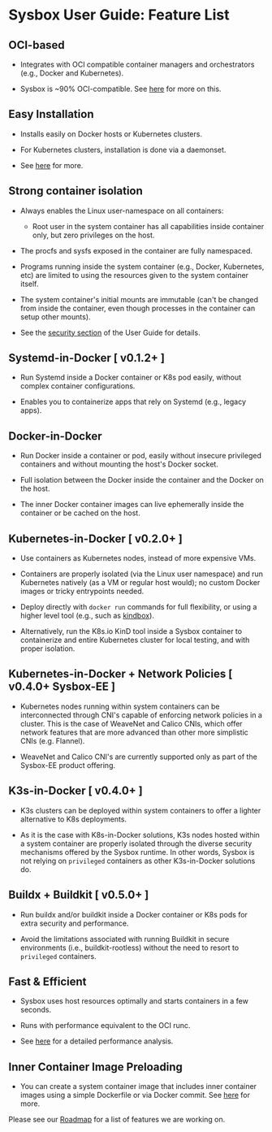 # Sysbox User Guide: Feature List

## OCI-based

-   Integrates with OCI compatible container managers and orchestrators (e.g., Docker and Kubernetes).

-   Sysbox is ~90% OCI-compatible. See [here](design.md#sysbox-oci-compatibility) for
    more on this.

## Easy Installation

-   Installs easily on Docker hosts or Kubernetes clusters.

-   For Kubernetes clusters, installation is done via a daemonset.

-   See [here](install.md) for more.

## Strong container isolation

-   Always enables the Linux user-namespace on all containers:

    - Root user in the system container has all capabilities inside container
      only, but zero privileges on the host.

-   The procfs and sysfs exposed in the container are fully namespaced.

-   Programs running inside the system container (e.g., Docker, Kubernetes, etc)
    are limited to using the resources given to the system container itself.

-   The system container's initial mounts are immutable (can't be changed from
    inside the container, even though processes in the container can setup
    other mounts).

-   See the [security section](security.md) of the User Guide
    for details.

## Systemd-in-Docker [ v0.1.2+ ]

-   Run Systemd inside a Docker container or K8s pod easily, without complex
    container configurations.

-   Enables you to containerize apps that rely on Systemd (e.g., legacy apps).

## Docker-in-Docker

-   Run Docker inside a container or pod, easily without insecure privileged
    containers and without mounting the host's Docker socket.

-   Full isolation between the Docker inside the container and the Docker on the
    host.

-   The inner Docker container images can live ephemerally inside the container
    or be cached on the host.

## Kubernetes-in-Docker [ v0.2.0+ ]

-   Use containers as Kubernetes nodes, instead of more expensive VMs.

-   Containers are properly isolated (via the Linux user namespace) and run
    Kubernetes natively (as a VM or regular host would); no custom Docker images
    or tricky entrypoints needed.

-   Deploy directly with `docker run` commands for full flexibility, or using a
    higher level tool (e.g., such as [kindbox](https://github.com/nestybox/kindbox)).

-   Alternatively, run the K8s.io KinD tool inside a Sysbox container to containerize
    and entire Kubernetes cluster for local testing, and with proper isolation.

## Kubernetes-in-Docker + Network Policies [ v0.4.0+ Sysbox-EE ]

-   Kubernetes nodes running within system containers can be interconnected through
CNI's capable of enforcing network policies in a cluster. This is the case of WeaveNet
and Calico CNIs, which offer network features that are more advanced than other more
simplistic CNIs (e.g. Flannel).

-   WeaveNet and Calico CNI's are currently supported only as part of the Sysbox-EE
product offering.

## K3s-in-Docker [ v0.4.0+ ]

-   K3s clusters can be deployed within system containers to offer a lighter
alternative to K8s deployments.

-   As it is the case with K8s-in-Docker solutions, K3s nodes hosted within a
system container are properly isolated through the diverse security mechanisms
offered by the Sysbox runtime. In other words, Sysbox is not relying on
`privileged` containers as other K3s-in-Docker solutions do.

## Buildx + Buildkit [ v0.5.0+ ]

-   Run buildx and/or buildkit inside a Docker container or K8s pods for extra
    security and performance.

-   Avoid the limitations associated with running Buildkit in secure environments
    (i.e., buildkit-rootless) without the need to resort to `privileged` containers.

## Fast & Efficient

-   Sysbox uses host resources optimally and starts containers in a few seconds.

-   Runs with performance equivalent to the OCI runc.

-   See [here](https://blog.nestybox.com/2020/09/23/perf-comparison.html) for a
    detailed performance analysis.

## Inner Container Image Preloading

-   You can create a system container image that includes inner container
    images using a simple Dockerfile or via Docker commit. See [here](../quickstart/images.md) for more.

Please see our [Roadmap](../../README.md#roadmap) for a list of features we are working on.
